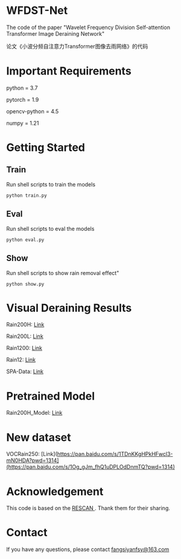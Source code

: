# WFDST-Net
The code of the paper "Wavelet Frequency Division Self-attention Transformer Image Deraining Network"<br>
  
论文《小波分频自注意力Transformer图像去雨网络》的代码

# Important Requirements
python = 3.7  

pytorch = 1.9  

opencv-python = 4.5  

numpy = 1.21

# Getting Started
## Train
Run shell scripts to train the models  

`python train.py`

## Eval
Run shell scripts to eval the models  

`python eval.py`

## Show
Run shell scripts to show rain removal effect"  

`python show.py`

# Visual Deraining Results
Rain200H: [Link](https://pan.baidu.com/s/1VhZqN7piDIkSkj8NtyMyWg?pwd=1314)

Rain200L: [Link](https://pan.baidu.com/s/1ng7zi1nrtBuwLOqyx8ORYA?pwd=1314)

Rain1200: [Link](https://pan.baidu.com/s/1-bMHbhaRxtSIckAenhYcvQ?pwd=1314)

Rain12: [Link](https://pan.baidu.com/s/1ZjmXWOqIZU6LU0ljbJhS2Q?pwd=1314)

SPA-Data: [Link](https://pan.baidu.com/s/1TDnKKgHPkHFwcl3-mN0HDA?pwd=1314)

# Pretrained Model
Rain200H_Model: [Link](https://pan.baidu.com/s/1YX-IHZTNSnUCImgxFxhAQw?pwd=1314 )

# New dataset
VOCRain250: [Link](https://pan.baidu.com/s/1TDnKKgHPkHFwcl3-mN0HDA?pwd=1314](https://pan.baidu.com/s/1Og_gJm_fhQ1uDPLOdDnmTQ?pwd=1314)

# Acknowledgement
This code is based on the [RESCAN
](https://github.com/XiaLiPKU/RESCAN). Thank them for their sharing.

# Contact
If you have any questions, please contact fangsiyanfsy@163.com

